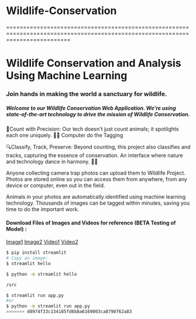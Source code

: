 
# Wildlife-Conservation
===============================================================================================================================
# Wildlife Conservation and Analysis Using Machine Learning
### Join hands in making the world a sanctuary for wildlife.
##### Welcome to our Wildlife Conservation Web Application. We're using state-of-the-art technology to drive the mission of Wildlife Conservation.

🌿Count with Precision: Our tech doesn't just count animals; it spotlights each one uniquely. 🐾✨ Computer do the Tagging

🔍Classify, Track, Preserve: Beyond counting, this project also classifies and tracks, capturing the essence of conservation. An interface where nature and technology dance in harmony. 🌿🤖

Anyone collecting camera trap photos can upload them to Wildlife Project. Photos are stored online so you can access them from anywhere, from any device or computer, even out in the field.

Animals in your photos are automatically identified using machine learning technology. Thousands of images can be tagged within minutes, saving you time to do the important work.

#### Download Files of Images and Videos for reference (BETA Testing of Model)  :
[Image1](https://upload.wikimedia.org/wikipedia/commons/thumb/0/02/White_Rhino_at_Working_with_Wildlife.jpg/1200px-White_Rhino_at_Working_with_Wildlife.jpg)
[Image2](https://cdn.mos.cms.futurecdn.net/HjFE8NKWuCmgfHCcndJ3rK-1200-80.jpg)
[Video1](https://github.com/gauravsuryvanshi06/Wildlife-Conservation/raw/main/data/51.mp4)
[Video2](https://github.com/gauravsuryvanshi06/Wildlife-Conservation/raw/main/data/1D.mp4)

```bash
$ pip install streamlit
# Copy an image:
$ streamlit hello

$ python -m streamlit hello

/src

$ streamlit run app.py
#or
$ python -m streamlit run app.py
>>>>>>> d8974f33c134185fd6b8a6169003ca8798f62a83
